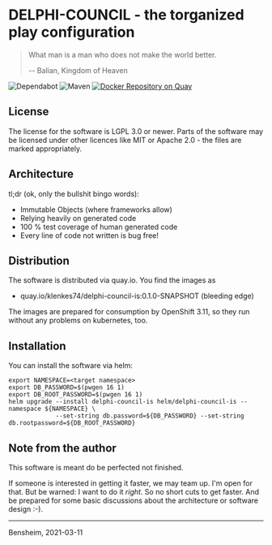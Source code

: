 # DELPHI-COUNCIL - the torganized play configuration

> What man is a man who does not make the world better.
>
> -- Balian, Kingdom of Heaven

![Dependabot](https://flat.badgen.net/dependabot/Paladins-Inn/delphi-council/?icon=dependabot)
![Maven](https://github.com/Paladins-Inn/delphi-council/workflows/Java%20CI%20with%20Maven/badge.svg)
[![Docker Repository on Quay](https://quay.io/repository/klenkes74/delphi-council/status "Docker Repository on Quay")](https://quay.io/repository/klenkes74/delphi-council)

## License
The license for the software is LGPL 3.0 or newer. Parts of the software may be licensed under other licences like MIT
or Apache 2.0 - the files are marked appropriately.

## Architecture

tl;dr (ok, only the bullshit bingo words):
- Immutable Objects (where frameworks allow)
- Relying heavily on generated code
- 100 % test coverage of human generated code
- Every line of code not written is bug free!

## Distribution
The software is distributed via quay.io. You find the images as

- quay.io/klenkes74/delphi-council-is:0.1.0-SNAPSHOT (bleeding edge)

The images are prepared for consumption by OpenShift 3.11, so they run without any problems on kubernetes, too.

## Installation
You can install the software via helm:

```
export NAMESPACE=<target namespace>
export DB_PASSWORD=$(pwgen 16 1)
export DB_ROOT_PASSWORD=$(pwgen 16 1)
helm upgrade --install delphi-council-is helm/delphi-council-is --namespace ${NAMESPACE} \
             --set-string db.password=${DB_PASSWORD} --set-string db.rootpassword=${DB_ROOT_PASSWORD}
```


## Note from the author
This software is meant do be perfected not finished.

If someone is interested in getting it faster, we may team up. I'm open for that. But be warned: I want to do it
_right_. So no short cuts to get faster. And be prepared for some basic discussions about the architecture or software
design :-).

---
Bensheim, 2021-03-11
